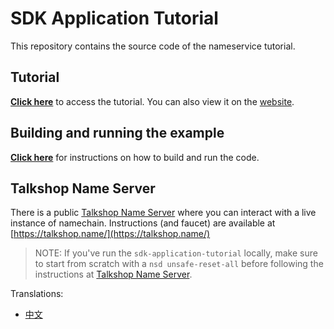 # SDK Application Tutorial

This repository contains the source code of the nameservice tutorial.

## Tutorial

**[Click here](./tutorial/README.md)** to access the tutorial. You can also view it on the [website](https://cosmos.network/docs/tutorial).

## Building and running the example

**[Click here](./tutorial/build-run.md)**  for instructions on how to build and run the code.

## Talkshop Name Server

There is a public [Talkshop Name Server](https://talkshop.name/) where you can interact with a live instance of namechain. Instructions (and faucet) are available at [https://talkshop.name/](https://talkshop.name/)

> NOTE: If you've run the `sdk-application-tutorial` locally, make sure to start from scratch with a `nsd unsafe-reset-all` before following the instructions at [Talkshop Name Server](https://talkshop.name/).


Translations:
- [中文](./README_cn.md)
